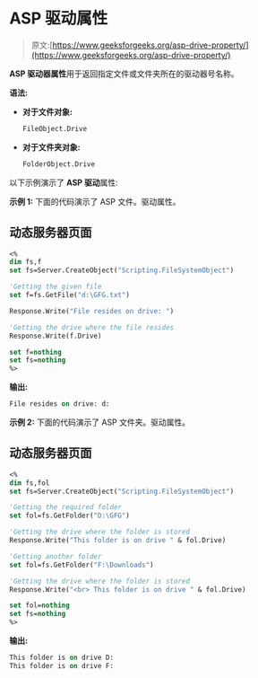 # ASP 驱动属性

> 原文:[https://www.geeksforgeeks.org/asp-drive-property/](https://www.geeksforgeeks.org/asp-drive-property/)

**ASP 驱动器属性**用于返回指定文件或文件夹所在的驱动器号名称。

**语法:**

*   **对于文件对象:**

    ```vb
    FileObject.Drive
    ```

*   **对于文件夹对象:**

    ```vb
    FolderObject.Drive
    ```

以下示例演示了 **ASP 驱动**属性:

**示例 1:** 下面的代码演示了 ASP 文件。驱动属性。

## 动态服务器页面

```vb
<%
dim fs,f
set fs=Server.CreateObject("Scripting.FileSystemObject")

'Getting the given file
set f=fs.GetFile("d:\GFG.txt")

Response.Write("File resides on drive: ")

'Getting the drive where the file resides
Response.Write(f.Drive)

set f=nothing
set fs=nothing
%>
```

**输出:**

```vb
File resides on drive: d:
```

**示例 2:** 下面的代码演示了 ASP 文件夹。驱动属性。

## 动态服务器页面

```vb
<%
dim fs,fol
set fs=Server.CreateObject("Scripting.FileSystemObject")

'Getting the required folder
set fol=fs.GetFolder("D:\GFG")

'Getting the drive where the folder is stored
Response.Write("This folder is on drive " & fol.Drive)

'Getting another folder
set fol=fs.GetFolder("F:\Downloads")

'Getting the drive where the folder is stored
Response.Write("<br> This folder is on drive " & fol.Drive)

set fol=nothing
set fs=nothing
%>
```

**输出:**

```vb
This folder is on drive D:
This folder is on drive F:
```